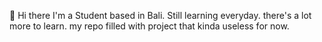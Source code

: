 👋  Hi there
I'm a Student based in Bali. Still learning everyday. there's a lot more to learn. my repo filled with project that kinda useless for now.
